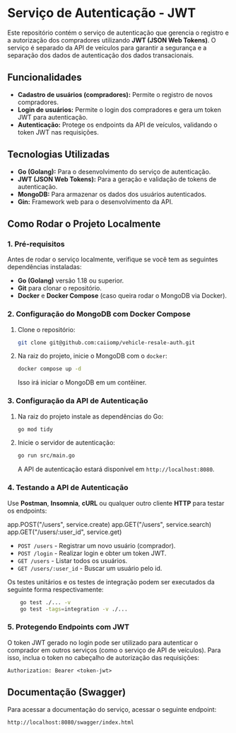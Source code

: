 # Serviço de Autenticação - JWT

Este repositório contém o serviço de autenticação que gerencia o registro e a autorização dos compradores utilizando **JWT (JSON Web Tokens)**. O serviço é separado da API de veículos para garantir a segurança e a separação dos dados de autenticação dos dados transacionais.

## Funcionalidades

- **Cadastro de usuários (compradores):** Permite o registro de novos compradores.
- **Login de usuários:** Permite o login dos compradores e gera um token JWT para autenticação.
- **Autenticação:** Protege os endpoints da API de veículos, validando o token JWT nas requisições.

## Tecnologias Utilizadas

- **Go (Golang):** Para o desenvolvimento do serviço de autenticação.
- **JWT (JSON Web Tokens):** Para a geração e validação de tokens de autenticação.
- **MongoDB:** Para armazenar os dados dos usuários autenticados.
- **Gin:** Framework web para o desenvolvimento da API.

## Como Rodar o Projeto Localmente

### 1. Pré-requisitos

Antes de rodar o serviço localmente, verifique se você tem as seguintes dependências instaladas:

- **Go (Golang)** versão 1.18 ou superior.
- **Git** para clonar o repositório.
- **Docker** e **Docker Compose** (caso queira rodar o MongoDB via Docker).

### 2. Configuração do MongoDB com Docker Compose

1. Clone o repositório:

    ```bash
    git clone git@github.com:caiiomp/vehicle-resale-auth.git
    ```

2. Na raiz do projeto, inicie o MongoDB com o `docker`:

    ```bash
    docker compose up -d
    ```

    Isso irá iniciar o MongoDB em um contêiner.

### 3. Configuração da API de Autenticação

1. Na raiz do projeto instale as dependências do Go:

    ```bash
    go mod tidy
    ```

2. Inicie o servidor de autenticação:

    ```bash
    go run src/main.go
    ```

    A API de autenticação estará disponível em `http://localhost:8080`.

### 4. Testando a API de Autenticação

Use **Postman**, **Insomnia**, **cURL** ou qualquer outro cliente **HTTP** para testar os endpoints:

app.POST("/users", service.create)
	app.GET("/users", service.search)
	app.GET("/users/:user_id", service.get)

- `POST /users` - Registrar um novo usuário (comprador).
- `POST /login` - Realizar login e obter um token JWT.
- `GET /users` - Listar todos os usuários.
- `GET /users/:user_id` - Buscar um usuário pelo id.

Os testes unitários e os testes de integração podem ser executados da seguinte forma respectivamente:
```bash
    go test ./... -v
    go test -tags=integration -v ./...
```

### 5. Protegendo Endpoints com JWT

O token JWT gerado no login pode ser utilizado para autenticar o comprador em outros serviços (como o serviço de API de veículos). Para isso, inclua o token no cabeçalho de autorização das requisições:

```
Authorization: Bearer <token-jwt>
```

## Documentação (Swagger)

Para acessar a documentação do serviço, acessar o seguinte endpoint: 
```
http://localhost:8080/swagger/index.html
```
